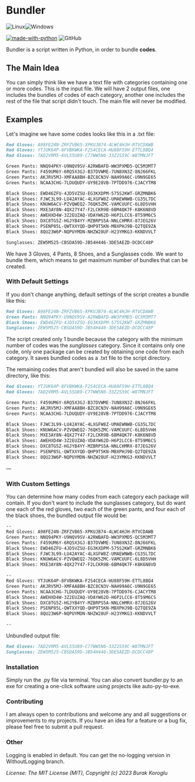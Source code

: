 # Bundler
![Linux](https://img.shields.io/badge/Linux-FCC624?style=for-the-badge&logo=linux&logoColor=black)![Windows](https://img.shields.io/badge/Windows-0078D6?style=for-the-badge&logo=windows&logoColor=white)

[![made-with-python](https://img.shields.io/badge/Made%20with-Python-1f425f.svg)](https://www.python.org/) ![GitHub](https://img.shields.io/github/license/bitblocksplicer/bundler)

Bundler is a script written in Python, in order to bundle **codes**.

## The Main Idea
You can simply think like we have a text file with categories containing one or more codes. This is the input file.
We will have 2 output files, one includes the bundles of codes of each category, another one includes the rest of the file that script didn't touch. The main file will never be modified.

## Examples
Let's imagine we have some codes looks like this in a .txt file:
```markdown
Red Gloves: A98FE24N-ZRFZVB65-XPKUJB74-4LWC4HJH-RTVCDAWB
Red Gloves: YTJUK64P-8FVBKWKA-F2S4CECA-HU88F59H-ETTL8BQ4
Red Gloves: 7AD2VRM5-AVL55U89-C77WW5N6-33Z2S59C-W8TMNJFT

Green Pants: NNQ94PKY-U9NQV9SV-A2RWBAFD-WW3PXMD5-QC5M3MT7
Green Pants: F459UM6Y-6RQ5X3GJ-B37DVWME-7UN8XN3Z-8NJ66FKL
Green Pants: AKJRV5MJ-XMFAA8BH-BZC8CN3V-NAH99A6C-U9N9GE65
Green Pants: NCAA3CHG-7LDUQUDY-UY9E28VB-7PTDD976-CJACYTM8

Black Shoes: EWD46ZFU-4JD5VZSU-EG3KXDPM-575S2KWT-GRZMNBK6
Black Shoes: FJWC3L99-LU42AYAC-4LXGFW8Z-UMAEWNWB-CG35L7DC
Black Shoes: KNUW6ACV-PZVQWEQ2-76QK5ZMC-VAMCUUFC-6L8D5VHH
Black Shoes: MXE3AY8N-4QX27Y47-F2LCKR9B-6BM4QK7F-K8K6N8VD
Black Shoes: AWEHXD4W-3Z2EUZAQ-VDAYW62D-H6P2LCC6-8T59M6CS
Black Shoes: DXC8TG5Z-HGJYB4YY-MZBRPS5A-NNLCHMRX-87JEG26V
Black Shoes: PSENP85L-QWTXXYQD-QHP9T5KN-MBXPHJ9B-Q2TQE9ZA
Black Shoes: 8QU23W6P-NQPUYMDN-NHZW28UF-H23YMKG3-KKNDVVLT

Sunglasses: ZEW5M525-CBSDA59D-JB54H446-3DE5AEZD-DCDCC48P
```
We have 3 Gloves, 4 Pants, 8 Shoes, and a Sunglasses code. We want to bundle them, which means to get maximum number of bundles that can be created.
### With Default Settings
If you don't change anything, default settings of the script creates a bundle like this:
```markdown
Red Gloves: A98FE24N-ZRFZVB65-XPKUJB74-4LWC4HJH-RTVCDAWB
Green Pants: NNQ94PKY-U9NQV9SV-A2RWBAFD-WW3PXMD5-QC5M3MT7
Black Shoes: EWD46ZFU-4JD5VZSU-EG3KXDPM-575S2KWT-GRZMNBK6
Sunglasses: ZEW5M525-CBSDA59D-JB54H446-3DE5AEZD-DCDCC48P
```
The script created only 1 bundle because the category with the minimum number of codes was the _sunglasses_ category. Since it contains only one code, only one package can be created by obtaining one code from each category. It saves bundled codes as a .txt file to the script directory. 

The remaining codes that aren't bundled will also be saved in the same directory, like this:
```markdown
Red Gloves: YTJUK64P-8FVBKWKA-F2S4CECA-HU88F59H-ETTL8BQ4
Red Gloves: 7AD2VRM5-AVL55U89-C77WW5N6-33Z2S59C-W8TMNJFT

Green Pants: F459UM6Y-6RQ5X3GJ-B37DVWME-7UN8XN3Z-8NJ66FKL
Green Pants: AKJRV5MJ-XMFAA8BH-BZC8CN3V-NAH99A6C-U9N9GE65
Green Pants: NCAA3CHG-7LDUQUDY-UY9E28VB-7PTDD976-CJACYTM8

Black Shoes: FJWC3L99-LU42AYAC-4LXGFW8Z-UMAEWNWB-CG35L7DC
Black Shoes: KNUW6ACV-PZVQWEQ2-76QK5ZMC-VAMCUUFC-6L8D5VHH
Black Shoes: MXE3AY8N-4QX27Y47-F2LCKR9B-6BM4QK7F-K8K6N8VD
Black Shoes: AWEHXD4W-3Z2EUZAQ-VDAYW62D-H6P2LCC6-8T59M6CS
Black Shoes: DXC8TG5Z-HGJYB4YY-MZBRPS5A-NNLCHMRX-87JEG26V
Black Shoes: PSENP85L-QWTXXYQD-QHP9T5KN-MBXPHJ9B-Q2TQE9ZA
Black Shoes: 8QU23W6P-NQPUYMDN-NHZW28UF-H23YMKG3-KKNDVVLT
```
—
### With Custom Settings
You can determine how many codes from each category each package will contain. If you don't want to include the sunglasses category, but do want one each of the red gloves, two each of the green pants, and four each of the black shoes, the bundled output file would be:
```markdown
--
Red Gloves: A98FE24N-ZRFZVB65-XPKUJB74-4LWC4HJH-RTVCDAWB
Green Pants: NNQ94PKY-U9NQV9SV-A2RWBAFD-WW3PXMD5-QC5M3MT7
Green Pants: F459UM6Y-6RQ5X3GJ-B37DVWME-7UN8XN3Z-8NJ66FKL
Black Shoes: EWD46ZFU-4JD5VZSU-EG3KXDPM-575S2KWT-GRZMNBK6
Black Shoes: FJWC3L99-LU42AYAC-4LXGFW8Z-UMAEWNWB-CG35L7DC
Black Shoes: KNUW6ACV-PZVQWEQ2-76QK5ZMC-VAMCUUFC-6L8D5VHH
Black Shoes: MXE3AY8N-4QX27Y47-F2LCKR9B-6BM4QK7F-K8K6N8VD

--
Red Gloves: YTJUK64P-8FVBKWKA-F2S4CECA-HU88F59H-ETTL8BQ4
Green Pants: AKJRV5MJ-XMFAA8BH-BZC8CN3V-NAH99A6C-U9N9GE65
Green Pants: NCAA3CHG-7LDUQUDY-UY9E28VB-7PTDD976-CJACYTM8
Black Shoes: AWEHXD4W-3Z2EUZAQ-VDAYW62D-H6P2LCC6-8T59M6CS
Black Shoes: DXC8TG5Z-HGJYB4YY-MZBRPS5A-NNLCHMRX-87JEG26V
Black Shoes: PSENP85L-QWTXXYQD-QHP9T5KN-MBXPHJ9B-Q2TQE9ZA
Black Shoes: 8QU23W6P-NQPUYMDN-NHZW28UF-H23YMKG3-KKNDVVLT

--
```
Unbundled output file:
```markdown
Red Gloves: 7AD2VRM5-AVL55U89-C77WW5N6-33Z2S59C-W8TMNJFT
Sunglasses: ZEW5M525-CBSDA59D-JB54H446-3DE5AEZD-DCDCC48P
```
### Installation
Simply run the .py file via terminal. You can also convert bundler.py to an exe for creating a one-click software using projects like auto-py-to-exe.

### Contributing
I am always open to contributions and welcome any and all suggestions or improvements to my projects. If you have an idea for a feature or a bug fix, please feel free to submit a pull request.

### Other
Logging is enabled in default. You can get the no-logging version in WithoutLogging branch.


_License: The MIT License (MIT), Copyright (c) 2023 Burak Koroglu_
